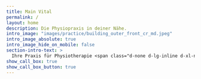 ```yaml
---
title: Main Vital
permalink: /
layout: home
description: Die Physiopraxis in deiner Nähe.
intro_image: "images/practice/building_outer_front_cr_md.jpeg"
intro_image_absolute: true
intro_image_hide_on_mobile: false
section-intro-text: >
  Ihre Praxis für Physiotherapie <span class="d-none d-lg-inline d-xl-none"><br></span>in Hallstadt-Dörfleins.
show_call_box: true
show_call_box_button: true
---
```

